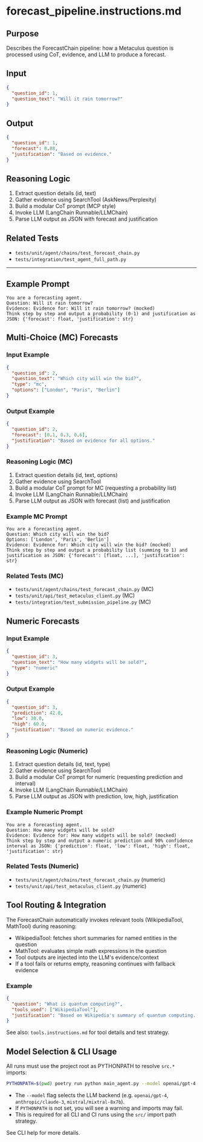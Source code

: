 # forecast_pipeline.instructions.md

## Purpose

Describes the ForecastChain pipeline: how a Metaculus question is processed using CoT, evidence, and LLM to produce a forecast.

## Input

```json
{
  "question_id": 1,
  "question_text": "Will it rain tomorrow?"
}
```

## Output

```json
{
  "question_id": 1,
  "forecast": 0.88,
  "justification": "Based on evidence."
}
```

## Reasoning Logic

1. Extract question details (id, text)
2. Gather evidence using SearchTool (AskNews/Perplexity)
3. Build a modular CoT prompt (MCP style)
4. Invoke LLM (LangChain Runnable/LLMChain)
5. Parse LLM output as JSON with forecast and justification

## Related Tests

- `tests/unit/agent/chains/test_forecast_chain.py`
- `tests/integration/test_agent_full_path.py`

---

## Example Prompt

```
You are a forecasting agent.
Question: Will it rain tomorrow?
Evidence: Evidence for: Will it rain tomorrow? (mocked)
Think step by step and output a probability (0-1) and justification as JSON: {'forecast': float, 'justification': str}
```

## Multi-Choice (MC) Forecasts

### Input Example

```json
{
  "question_id": 2,
  "question_text": "Which city will win the bid?",
  "type": "mc",
  "options": ["London", "Paris", "Berlin"]
}
```

### Output Example

```json
{
  "question_id": 2,
  "forecast": [0.1, 0.3, 0.6],
  "justification": "Based on evidence for all options."
}
```

### Reasoning Logic (MC)

1. Extract question details (id, text, options)
2. Gather evidence using SearchTool
3. Build a modular CoT prompt for MC (requesting a probability list)
4. Invoke LLM (LangChain Runnable/LLMChain)
5. Parse LLM output as JSON with forecast (list) and justification

### Example MC Prompt

```
You are a forecasting agent.
Question: Which city will win the bid?
Options: ['London', 'Paris', 'Berlin']
Evidence: Evidence for: Which city will win the bid? (mocked)
Think step by step and output a probability list (summing to 1) and justification as JSON: {'forecast': [float, ...], 'justification': str}
```

### Related Tests (MC)

- `tests/unit/agent/chains/test_forecast_chain.py` (MC)
- `tests/unit/api/test_metaculus_client.py` (MC)
- `tests/integration/test_submission_pipeline.py` (MC)

## Numeric Forecasts

### Input Example

```json
{
  "question_id": 3,
  "question_text": "How many widgets will be sold?",
  "type": "numeric"
}
```

### Output Example

```json
{
  "question_id": 3,
  "prediction": 42.0,
  "low": 30.0,
  "high": 60.0,
  "justification": "Based on numeric evidence."
}
```

### Reasoning Logic (Numeric)

1. Extract question details (id, text, type)
2. Gather evidence using SearchTool
3. Build a modular CoT prompt for numeric (requesting prediction and interval)
4. Invoke LLM (LangChain Runnable/LLMChain)
5. Parse LLM output as JSON with prediction, low, high, justification

### Example Numeric Prompt

```
You are a forecasting agent.
Question: How many widgets will be sold?
Evidence: Evidence for: How many widgets will be sold? (mocked)
Think step by step and output a numeric prediction and 90% confidence interval as JSON: {'prediction': float, 'low': float, 'high': float, 'justification': str}
```

### Related Tests (Numeric)

- `tests/unit/agent/chains/test_forecast_chain.py` (numeric)
- `tests/unit/api/test_metaculus_client.py` (numeric)

## Tool Routing & Integration

The ForecastChain automatically invokes relevant tools (WikipediaTool, MathTool) during reasoning:

- WikipediaTool: fetches short summaries for named entities in the question
- MathTool: evaluates simple math expressions in the question
- Tool outputs are injected into the LLM's evidence/context
- If a tool fails or returns empty, reasoning continues with fallback evidence

### Example

```json
{
  "question": "What is quantum computing?",
  "tools_used": ["WikipediaTool"],
  "justification": "Based on Wikipedia's summary of quantum computing..."
}
```

See also: `tools.instructions.md` for tool details and test strategy.

## Model Selection & CLI Usage

All runs must use the project root as PYTHONPATH to resolve `src.*` imports:

```bash
PYTHONPATH=$(pwd) poetry run python main_agent.py --model openai/gpt-4 --mode batch --dryrun
```

- The `--model` flag selects the LLM backend (e.g. `openai/gpt-4`, `anthropic/claude-3`, `mistral/mixtral-8x7b`).
- If `PYTHONPATH` is not set, you will see a warning and imports may fail.
- This is required for all CLI and CI runs using the `src/` import path strategy.

See CLI help for more details.
